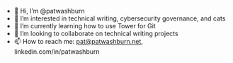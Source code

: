 - 👋 Hi, I’m @patwashburn
- 👀 I’m interested in technical writing, cybersecurity governance, and cats
- 🌱 I’m currently learning how to use Tower for Git
- 💞️ I’m looking to collaborate on technical writing projects
- 📫 How to reach me: pat@patwashburn.net, linkedin.com/in/patwashburn

<!---
patwashburn/patwashburn is a ✨ special ✨ repository because its `README.md` (this file) appears on your GitHub profile.
You can click the Preview link to take a look at your changes.
--->

